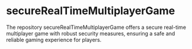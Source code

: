 # secureRealTimeMultiplayerGame
The repository secureRealTimeMultiplayerGame offers a secure real-time multiplayer game with robust security measures, ensuring a safe and reliable gaming experience for players.
